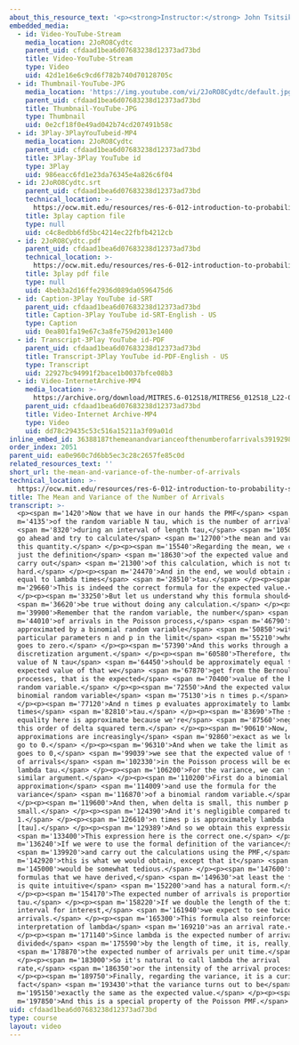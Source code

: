 ```yaml
---
about_this_resource_text: '<p><strong>Instructor:</strong> John Tsitsiklis</p>'
embedded_media:
  - id: Video-YouTube-Stream
    media_location: 2JoRO8Cydtc
    parent_uid: cfdaad1bea6d07683238d12373ad73bd
    title: Video-YouTube-Stream
    type: Video
    uid: 42d1e16e6c9cd6f782b740d70128705c
  - id: Thumbnail-YouTube-JPG
    media_location: 'https://img.youtube.com/vi/2JoRO8Cydtc/default.jpg'
    parent_uid: cfdaad1bea6d07683238d12373ad73bd
    title: Thumbnail-YouTube-JPG
    type: Thumbnail
    uid: 0e2cf18f0e49ad042b74cd207491b58c
  - id: 3Play-3PlayYouTubeid-MP4
    media_location: 2JoRO8Cydtc
    parent_uid: cfdaad1bea6d07683238d12373ad73bd
    title: 3Play-3Play YouTube id
    type: 3Play
    uid: 986eacc6fd1e23da76345e4a826c6f04
  - id: 2JoRO8Cydtc.srt
    parent_uid: cfdaad1bea6d07683238d12373ad73bd
    technical_location: >-
      https://ocw.mit.edu/resources/res-6-012-introduction-to-probability-spring-2018/part-iii-random-processes/the-mean-and-variance-of-the-number-of-arrivals/2JoRO8Cydtc.srt
    title: 3play caption file
    type: null
    uid: c4c8edbb6fd5bc4214ec22fbfb4212cb
  - id: 2JoRO8Cydtc.pdf
    parent_uid: cfdaad1bea6d07683238d12373ad73bd
    technical_location: >-
      https://ocw.mit.edu/resources/res-6-012-introduction-to-probability-spring-2018/part-iii-random-processes/the-mean-and-variance-of-the-number-of-arrivals/2JoRO8Cydtc.pdf
    title: 3play pdf file
    type: null
    uid: 4beb3a2d16ffe2936d089da0596475d6
  - id: Caption-3Play YouTube id-SRT
    parent_uid: cfdaad1bea6d07683238d12373ad73bd
    title: Caption-3Play YouTube id-SRT-English - US
    type: Caption
    uid: 0ea801fa19e67c3a8fe759d2013e1400
  - id: Transcript-3Play YouTube id-PDF
    parent_uid: cfdaad1bea6d07683238d12373ad73bd
    title: Transcript-3Play YouTube id-PDF-English - US
    type: Transcript
    uid: 22927bc94991f2bace1b0037bfce08b3
  - id: Video-InternetArchive-MP4
    media_location: >-
      https://archive.org/download/MITRES.6-012S18/MITRES6_012S18_L22-05_300k.mp4
    parent_uid: cfdaad1bea6d07683238d12373ad73bd
    title: Video-Internet Archive-MP4
    type: Video
    uid: dd78c29435c53c516a15211a3f09a01d
inline_embed_id: 36388187themeanandvarianceofthenumberofarrivals39192989
order_index: 2051
parent_uid: ea0e960c7d6bb5ec3c28c2657fe85c0d
related_resources_text: ''
short_url: the-mean-and-variance-of-the-number-of-arrivals
technical_location: >-
  https://ocw.mit.edu/resources/res-6-012-introduction-to-probability-spring-2018/part-iii-random-processes/the-mean-and-variance-of-the-number-of-arrivals
title: The Mean and Variance of the Number of Arrivals
transcript: >-
  <p><span m='1420'>Now that we have in our hands the PMF</span> <span
  m='4135'>of the random variable N tau, which is the number of arrivals</span>
  <span m='8320'>during an interval of length tau,</span> <span m='10500'>we can
  go ahead and try to calculate</span> <span m='12700'>the mean and variance of
  this quantity.</span> </p><p><span m='15540'>Regarding the mean, we could use
  just the definition</span> <span m='18630'>of the expected value and then
  carry out</span> <span m='21300'>of this calculation, which is not too
  hard.</span> </p><p><span m='24470'>And in the end, we would obtain an answer
  equal to lambda times</span> <span m='28510'>tau.</span> </p><p><span
  m='29660'>This is indeed the correct formula for the expected value.</span>
  </p><p><span m='33250'>But let us understand why this formula should</span>
  <span m='36620'>be true without doing any calculation.</span> </p><p><span
  m='39900'>Remember that the random variable, the number</span> <span
  m='44010'>of arrivals in the Poisson process,</span> <span m='46790'>is well
  approximated by a binomial random variable</span> <span m='50850'>with those
  particular parameters n and p in the limit</span> <span m='55210'>when delta
  goes to zero.</span> </p><p><span m='57390'>And this works through a
  discretization argument.</span> </p><p><span m='60580'>Therefore, the expected
  value of N tau</span> <span m='64450'>should be approximately equal to the
  expected value of that we</span> <span m='67870'>get from the Bernoulli
  processes, that is the expected</span> <span m='70400'>value of the binomial
  random variable.</span> </p><p><span m='72550'>And the expected value of a
  binomial random variable</span> <span m='75130'>is n times p.</span>
  </p><p><span m='77120'>And n times p evaluates approximately to lambda
  times</span> <span m='82810'>tau.</span> </p><p><span m='83690'>The second
  equality here is approximate because we're</span> <span m='87560'>neglecting
  this order of delta squared term.</span> </p><p><span m='90610'>Now, these
  approximations are increasingly</span> <span m='92860'>exact as we let delta
  go to 0.</span> </p><p><span m='96310'>And when we take the limit as delta
  goes to 0,</span> <span m='99039'>we see that the expected value of the number
  of arrivals</span> <span m='102330'>in the Poisson process will be equal to
  lambda tau.</span> </p><p><span m='106200'>For the variance, we can follow a
  similar argument.</span> </p><p><span m='110200'>First do a binomial
  approximation</span> <span m='114009'>and use the formula for the
  variance</span> <span m='116870'>of a binomial random variable.</span>
  </p><p><span m='119600'>And then, when delta is small, this number p is
  small.</span> </p><p><span m='124390'>And it's negligible compared to
  1.</span> </p><p><span m='126610'>n times p is approximately lambda
  [tau].</span> </p><p><span m='129389'>And so we obtain this expression</span>
  <span m='133400'>This expression here is the correct one.</span> </p><p><span
  m='136240'>If we were to use the formal definition of the variance</span>
  <span m='139920'>and carry out the calculations using the PMF,</span> <span
  m='142920'>this is what we would obtain, except that it</span> <span
  m='145000'>would be somewhat tedious.</span> </p><p><span m='147600'>The
  formulas that we have derived,</span> <span m='149630'>at least the first one,
  is quite intuitive</span> <span m='152200'>and has a natural form.</span>
  </p><p><span m='154170'>The expected number of arrivals is proportional to
  tau.</span> </p><p><span m='158220'>If we double the length of the time
  interval for interest,</span> <span m='161940'>we expect to see twice as many
  arrivals.</span> </p><p><span m='165300'>This formula also reinforces the
  interpretation of lambda</span> <span m='169210'>as an arrival rate.</span>
  </p><p><span m='171140'>Since lambda is the expected number of arrivals
  divided</span> <span m='175590'>by the length of time, it is, really,</span>
  <span m='178870'>the expected number of arrivals per unit time.</span>
  </p><p><span m='183000'>So it's natural to call lambda the arrival
  rate,</span> <span m='186350'>or the intensity of the arrival process.</span>
  </p><p><span m='189750'>Finally, regarding the variance, it is a curious
  fact</span> <span m='193430'>that the variance turns out to be</span> <span
  m='195150'>exactly the same as the expected value.</span> </p><p><span
  m='197850'>And this is a special property of the Poisson PMF.</span> </p>
uid: cfdaad1bea6d07683238d12373ad73bd
type: course
layout: video
---
```

